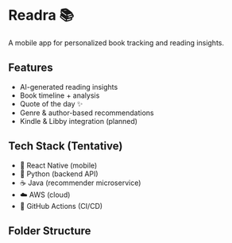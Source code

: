 # Readra 📚

A mobile app for personalized book tracking and reading insights.

## Features
- AI-generated reading insights
- Book timeline + analysis
- Quote of the day ✨
- Genre & author-based recommendations
- Kindle & Libby integration (planned)

## Tech Stack (Tentative)
- 📱 React Native (mobile)
- 🐍 Python (backend API)
- ☕ Java (recommender microservice)
- ☁️ AWS (cloud)
- 🚀 GitHub Actions (CI/CD)

## Folder Structure